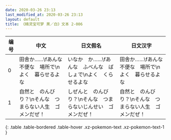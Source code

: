 ```yaml
---
date: 2020-03-26 23:13
last_modified_at: 2020-03-26 23:13
layout: default
title: 《精灵宝可梦 黑／白》文本 2-006
---
```

| 编号 | 中文 | 日文假名 | 日文汉字 |
| ---- | ---- | ---- | --- |
| 0 | 田舎か……\fあんな　不便な　場所で\nよく　暮らせるよな | いなか　か……\fあんな　ふべんな　ばしょで\nよく　くらせるよな | 田舎か……\fあんな　不便な　場所で\nよく　暮らせるよな |
| 1 | 自然と　のんびり？\nそんな　つまらない人生　ゴメンだぜ！ | しぜんと　のんびり？\nそんな　つまらないじんせい　ゴメンだぜ！ | 自然と　のんびり？\nそんな　つまらない人生　ゴメンだぜ！ |
{: .table .table-bordered .table-hover .xz-pokemon-text .xz-pokemon-text-1 }